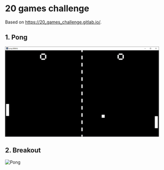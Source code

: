 # 20 games challenge

Based on https://20_games_challenge.gitlab.io/.

## 1. Pong

![Pong](img/1-pong.gif)

## 2. Breakout

![Pong](img/1-breakout.gif)

